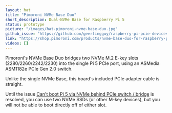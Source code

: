```yaml
---
layout: hat
title: "Pimoroni NVMe Base Duo"
short_description: Dual-NVMe Base for Raspberry Pi 5
status: prototype
picture: "/images/hat-pimoroni-nvme-base-duo.jpg"
github_issue: "https://github.com/geerlingguy/raspberry-pi-pcie-devices/issues/609"
link: "https://shop.pimoroni.com/products/nvme-base-duo-for-raspberry-pi-5"
videos: []
---
```

Pimoroni's NVMe Base Duo bridges two NVMe M.2 E-key slots (2280/2260/2242/2230) into the single Pi 5 PCIe port, using an ASMedia ASM1182e PCIe Gen 2.0 switch.

Unlike the single NVMe Base, this board's included PCIe adapter cable is straight.

Until the issue [Can't boot Pi 5 via NVMe behind PCIe switch / bridge](https://github.com/raspberrypi/firmware/issues/1833) is resolved, you can use two NVMe SSDs (or other M-key devices), but you will not be able to boot directly off of either slot.
